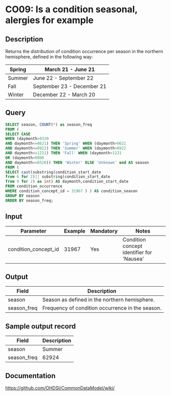 <!---
Group:condition occurrence
Name:CO09 Is a condition seasonal, alergies for example
Author:Patrick Ryan
CDM Version: 5.0
-->

# CO09: Is a condition seasonal, alergies for example

## Description
Returns the distribution of condition occurrence per season in the northern hemisphere, defined in the following way:

|  Spring |  March 21 - June 21 |
| --- | --- |
|  Summer |  June 22 - September 22 |
|  Fall |  September 23 - December 21 |
|  Winter |  December 22 - March 20 |

## Query
```sql
SELECT season, COUNT(*) as season_freq
FROM (
SELECT CASE
WHEN (daymonth>0320
AND daymonth<=0621) THEN 'Spring' WHEN (daymonth>0621
AND daymonth<=0922) THEN 'Summer' WHEN (daymonth>0922
AND daymonth<=1221) THEN 'Fall' WHEN (daymonth>1221
OR (daymonth>0000
AND daymonth<=0520)) THEN 'Winter' ELSE 'Unknown' end AS season
FROM (
SELECT cast(substring(condition_start_date
from 6 for 2)|| substring(condition_start_date
from 9 for 2) as int) AS daymonth,condition_start_date
FROM condition_occurrence
WHERE condition_concept_id = 31967 ) ) AS condition_season
GROUP BY season
ORDER BY season_freq;
```

## Input

| Parameter |  Example |  Mandatory |  Notes |
| --- | --- | --- | --- |
| condition_concept_id | 31967 | Yes | Condition concept identifier for 'Nausea' |

## Output

| Field |  Description |
| --- | --- |
| season | Season as defined in the northern hemisphere. |
| season_freq | Frequency of condition occurrence in the season. |

## Sample output record

|  Field |  Description |
| --- | --- |
| season | Summer |
| season_freq | 62924 |


## Documentation
https://github.com/OHDSI/CommonDataModel/wiki/

